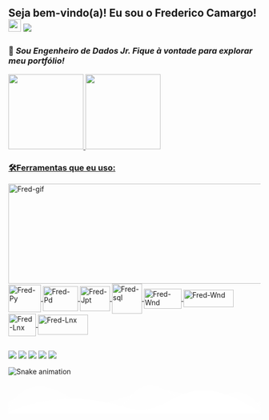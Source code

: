 ##              Seja bem-vindo(a)! Eu sou o Frederico Camargo! <img src="https://media.giphy.com/media/hvRJCLFzcasrR4ia7z/giphy.gif" width="25px"> ![](https://visitor-badge.glitch.me/badge?page_id=fredac86.fredac86)
  ### 🚀  *Sou Engenheiro de Dados Jr. Fique à vontade para explorar meu portfólio!*     
 <div>
  <a href="https://github.com/fredac86">
  <img height="150em" src="https://github-readme-stats.vercel.app/api?username=fredac86&show_icons=true&theme=dark&include_all_commits=true&count_private=true"/>
  <img height="150em" src="https://github-readme-stats.vercel.app/api/top-langs/?username=fredac86&layout=compact&langs_count=7&theme=dark"/>

</div>
  
<h3>🛠Ferramentas que eu uso:</h3> <img align="left" alt="Fred-gif" height="200" width="550" src="https://www.google.com/logos/doodles/2017/celebrating-50-years-of-kids-coding-5745168905928704-2xa.gif", img align="right" alt="Fred-gif" height="200" width="550" src="https://miro.medium.com/max/1400/1*vd0eUSHd76HYg9G4Yxd1eA.gif">  
</div>
<div style="display: inline_block"><br>
  <img align="center" alt="Fred-Py" height="55" width="65" src="https://cdn.jsdelivr.net/gh/devicons/devicon/icons/python/python-original.svg">
  
  <img align="center" alt="Fred-Pd" height="50" width="70" src="https://www.pinclipart.com/picdir/big/367-3678882_python-logo-clipart-easy-pandas-python-logo-png.png">
  <img align="center" alt="Fred-Jpt" height="50" width="60" src="https://cdn.jsdelivr.net/gh/devicons/devicon/icons/jupyter/jupyter-original-wordmark.svg">
  <img align="center" alt="Fred-sql" height="60" width="60" src="https://cdn.jsdelivr.net/gh/devicons/devicon/icons/mysql/mysql-original-wordmark.svg">
 
  <img align="center" alt="Fred-Wnd" height="40" width="75" src="https://upload.wikimedia.org/wikipedia/commons/thumb/6/63/Databricks_Logo.png/800px-Databricks_Logo.png?20200507062021">
  <img align="center" alt="Fred-Wnd" height="35" width="100" src="https://upload.wikimedia.org/wikipedia/commons/thumb/a/a8/Microsoft_Azure_Logo.svg/187px-Microsoft_Azure_Logo.svg.png">
  <img align="center" alt="Fred-Lnx" height="45" width="55" src="https://seekicon.com/free-icon-download/linux_2.svg">
  <img align="center" alt="Fred-Lnx" height="40" width="100" src="https://upload.wikimedia.org/wikipedia/commons/thumb/f/f3/Apache_Spark_logo.svg/512px-Apache_Spark_logo.svg.png?20210416091439">
  
</div>   
 
   ##
 
<div> 
   <a href = "mailto:fred.materiais@gmail.com"><img src="https://img.shields.io/badge/Gmail-D14836?style=for-the-badge&logo=gmail&logoColor=white" target="_blank"></a>
   <a href="https://www.linkedin.com/in/frederico-de-andrade-camargo/" target="_blank"><img src="https://img.shields.io/badge/-LinkedIn-%230077B5?style=for-the-badge&logo=linkedin&logoColor=white" target="_blank"></a>
   <a href="https://www.kaggle.com/fredericocamargo" target="_blank"><img src="https://img.shields.io/badge/Kaggle-20BEFF?style=for-the-badge&logo=Kaggle&logoColor=white" target="_blank"></a>
   <a href="https://discord.gg/MZaAQF8R" target="_blank"><img src="https://img.shields.io/badge/Discord-7289DA?style=for-the-badge&logo=discord&logoColor=white" target="_blank"></a>
  <a href="https://t.me/FredericoCamargo" target="_blank"><img src="https://img.shields.io/badge/Telegram-2CA5E0?style=for-the-badge&logo=telegram&logoColor=white" target="_blank"></a>
   
  ![Snake animation](https://github.com/fredac86/fredac86/blob/output/github-contribution-grid-snake.svg)
 
</div>
<div style="overflow: hidden;">
  <svg
    preserveAspectRatio="none"
    viewBox="0 0 1200 120"
    xmlns="http://www.w3.org/2000/svg"
    style="fill: #ffffff; width: 130%; height: 62px; transform: rotate(180deg) scaleX(-1);"
  >
    <path
    d="M0 0v46.29c47.79 22.2 103.59 32.17 158 28 70.36-5.37 136.33-33.31 206.8-37.5 73.84-4.36 147.54 16.88 218.2 35.26 69.27 18 138.3 24.88 209.4 13.08 36.15-6 69.85-17.84 104.45-29.34C989.49 25 1113-14.29 1200 52.47V0z"
    opacity=".25"
  />
    <path
      d="M0 0v15.81c13 21.11 27.64 41.05 47.69 56.24C99.41 111.27 165 111 224.58 91.58c31.15-10.15 60.09-26.07 89.67-39.8 40.92-19 84.73-46 130.83-49.67 36.26-2.85 70.9 9.42 98.6 31.56 31.77 25.39 62.32 62 103.63 73 40.44 10.79 81.35-6.69 119.13-24.28s75.16-39 116.92-43.05c59.73-5.85 113.28 22.88 168.9 38.84 30.2 8.66 59 6.17 87.09-7.5 22.43-10.89 48-26.93 60.65-49.24V0z"
      opacity=".5"
    />
    <path d="M0 0v5.63C149.93 59 314.09 71.32 475.83 42.57c43-7.64 84.23-20.12 127.61-26.46 59-8.63 112.48 12.24 165.56 35.4C827.93 77.22 886 95.24 951.2 90c86.53-7 172.46-45.71 248.8-84.81V0z" />
  </svg>
</div>
